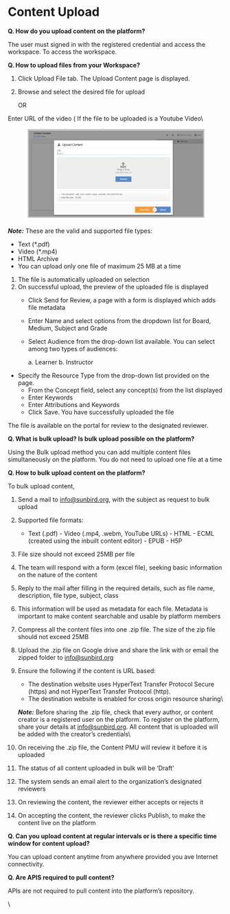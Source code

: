 # Content Upload

**Q. How do you upload content on the platform?**

The user must signed in with the registered credential and access the workspace. To access the workspace.

**Q. How to upload files from your Workspace?**

1. Click Upload File tab. The Upload Content page is displayed.
2.  &#x20;

    Browse and select the desired file for upload

    &#x20;

    OR

Enter URL of the video ( If the file to be uploaded is a Youtube Video\


<figure><img src="../../../../../.gitbook/assets/uploadContent.png" alt=""><figcaption></figcaption></figure>

_**Note:**_ These are the valid and supported file types:

* Text (\*.pdf)
* Video (\*.mp4)
* HTML Archive
* You can upload only one file of maximum 25 MB at a time

1. The file is automatically uploaded on selection
2. On successful upload, the preview of the uploaded file is displayed
   * Click Send for Review, a page with a form is displayed which adds file metadata
   * Enter Name and select options from the dropdown list for Board, Medium, Subject and Grade
   *   Select Audience from the drop-down list available. You can select among two types of audiences:

       &#x20;

       a. Learner b. Instructor

* Specify the Resource Type from the drop-down list provided on the page.
  * From the Concept field, select any concept(s) from the list displayed
  * Enter Keywords
  * Enter Attributions and Keywords
  * Click Save. You have successfully uploaded the file

The file is available on the portal for review to the designated reviewer.

**Q. What is bulk upload? Is bulk upload possible on the platform?**

Using the Bulk upload method you can add multiple content files simultaneously on the platform. You do not need to upload one file at a time

**Q. How to bulk upload content on the platform?**

To bulk upload content,

1. Send a mail to info@sunbird.org, with the subject as request to bulk upload
2.  &#x20;

    Supported file formats:

    * Text (.pdf) - Video (.mp4, .webm, YouTube URLs) - HTML - ECML (created using the inbuilt content editor) - EPUB - H5P
3. File size should not exceed 25MB per file
4. The team will respond with a form (excel file), seeking basic information on the nature of the content
5. Reply to the mail after filling in the required details, such as file name, description, file type, subject, class
6. This information will be used as metadata for each file. Metadata is important to make content searchable and usable by platform members
7. Compress all the content files into one .zip file. The size of the zip file should not exceed 25MB
8. Upload the .zip file on Google drive and share the link with or email the zipped folder to info@sunbird.org
9.  &#x20;

    Ensure the following if the content is URL based:

    * The destination website uses HyperText Transfer Protocol Secure (https) and not HyperText Transfer Protocol (http).
    * The destination website is enabled for cross origin resource sharing\


    _**Note:**_ Before sharing the .zip file, check that every author, or content creator is a registered user on the platform. To register on the platform, share your details at info@sunbird.org. All content that is uploaded will be added with the creator’s credentials\

10. On receiving the .zip file, the Content PMU will review it before it is uploaded
11. The status of all content uploaded in bulk will be ‘Draft’
12. The system sends an email alert to the organization’s designated reviewers
13. On reviewing the content, the reviewer either accepts or rejects it
14. On accepting the content, the reviewer clicks Publish, to make the content live on the platform

**Q. Can you upload content at regular intervals or is there a specific time window for content upload?**

You can upload content anytime from anywhere provided you ave Internet connectivity.

**Q. Are APIS required to pull content?**

APIs are not required to pull content into the platform’s repository.

\
